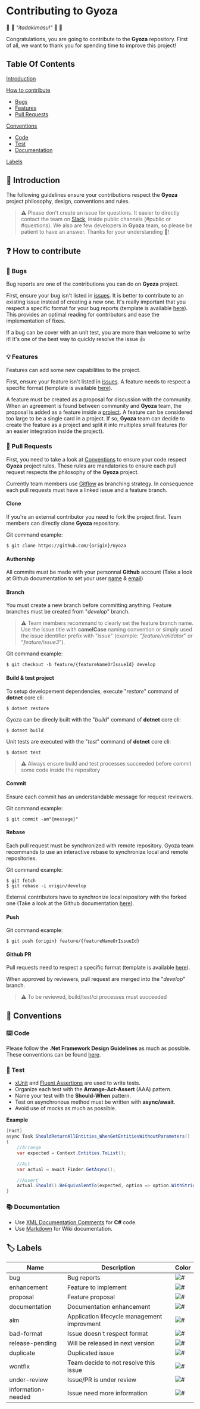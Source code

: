 # Contributing to Gyoza
🥢 🥟 *"itadakimasu!"* 🥟 🥢

Congratulations, you are going to contribute to the **Gyoza** repository. 
First of all, we want to thank you for spending time to improve this project!

## Table Of Contents
[Introduction](#introduction)

[How to contribute](#how-to-contribute)
  * [Bugs](#bugs)
  * [Features](#features)
  * [Pull Requests](#pull-requests)

[Conventions](#conventions)
  * [Code](#code)
  * [Test](#test)
  * [Documentation](#documentation)

[Labels](#labels)

## <a id="introduction"></a>🏁 Introduction
The following guidelines ensure your contributions respect the **Gyoza** project philosophy, design, conventions and rules.

> ⚠️ Please don't create an issue for questions. It easier to directly contact the team on [Slack](https://gyoza-team.slack.com), inside public channels (#public or #questions). We also are few developers in **Gyoza** team, so please be patient to have an answer. Thanks for your understanding 🙏!

## <a id="how-to-contribute"></a>❓ How to contribute

### <a id="bugs"></a>🐛 Bugs
Bug reports are one of the contributions you can do on **Gyoza** project. 

First, ensure your bug isn't listed in [issues](https://github.com/Vtek/Gyoza/issues). It is better to contribute to an existing issue instead of creating a new one. It's really important that you respect a specific format for your bug reports (template is available [here](https://raw.githubusercontent.com/Vtek/Gyoza/develop/contributing/bug.md)). This provides an optimal reading for contributors and ease the implementation of fixes.

If a bug can be cover with an unit test, you are more than welcome to write it! It's one of the best way to quickly resolve the issue 👍

### <a id="features"></a>💡 Features
Features can add some new capabilities to the project. 

First, ensure your feature isn't listed in [issues](https://github.com/Vtek/Gyoza/issues). A feature needs to respect a specific format (template is available [here](https://raw.githubusercontent.com/Vtek/Gyoza/develop/contributing/feature.md)).

A feature must be created as a proposal for discussion with the community. When an agreement is found between community and **Gyoza** team, the proposal is added as a feature inside a [project](https://github.com/Vtek/Gyoza/projects). A feature can be considered too large to be a single card in a project. If so, **Gyoza** team can decide to create the feature as a project and split it into multiples small features (for an easier integration inside the project).

### <a id="pull-requests"></a>🎁 Pull Requests
First, you need to take a look at [Conventions](#conventions) to ensure your code respect **Gyoza** project rules. These rules are mandatories to ensure each pull request respects the philosophy of the **Gyoza** project.

Currently team members use [Gitflow](http://nvie.com/posts/a-successful-git-branching-model/) as branching strategy. In consequence each pull requests must have a linked issue and a feature branch.

#### Clone
If you're an external contributor you need to fork the project first. Team members can directly clone **Gyoza** repository.

Git command example:
```
$ git clone https://github.com/{origin}/Gyoza
```

#### Authorship
All commits must be made with your personnal **Github** account (Take a look at Github documentation to set your user [name](https://help.github.com/articles/setting-your-username-in-git/) & [email](https://help.github.com/articles/setting-your-email-in-git/))

#### Branch
You must create a new branch before committing anything. Feature branches must be created from "*develop*" branch.

> ⚠️ Team members recommand to clearly set the feature branch name. Use the issue title with **camelCase** naming convention or simply used the issue identifier prefix with "*issue*" (example: "*feature/validator*" or "*feature/issue3*").

Git command example:
```
$ git checkout -b feature/{featureNameOrIssueId} develop
```

#### Build & test project
To setup developement dependencies, execute "*restore*" command of **dotnet** core cli:
```
$ dotnet restore
```

Gyoza can be direcly built with the "*build*" command of **dotnet** core cli:
```
$ dotnet build
```

Unit tests are executed with the "*test*" command of **dotnet** core cli:
```
$ dotnet test
```

> ⚠️ Always ensure build and test processes succeeded before commit some code inside the repository

#### Commit
Ensure each commit has an understandable message for request reviewers.

Git command example:
```
$ git commit -am"{message}"
```

#### Rebase
Each pull request must be synchronized with remote repository. Gyoza team recommands to use an interactive rebase to synchronize local and remote repositories.

Git command example:
```
$ git fetch
$ git rebase -i origin/develop
```

External contributors have to synchronize local repository with the forked one (Take a look at the Github documentation [here](https://help.github.com/articles/syncing-a-fork/)).

#### Push
Git command example:
```
$ git push {origin} feature/{featureNameOrIssueId}
```

#### Github PR
Pull requests need to respect a specific format (template is available [here](https://raw.githubusercontent.com/Vtek/Gyoza/develop/contributing/pr.md)).

When approved by reviewers, pull request are merged into the "*develop*" branch.

> ⚠️ To be reviewed, build/test/ci processes must succeeded

## <a id="conventions"></a>🤝 Conventions

### <a id="code"></a>⌨️ Code
Please follow the **.Net Framework Design Guidelines** as much as possible. These conventions can be found [here](https://docs.microsoft.com/en-us/dotnet/standard/design-guidelines/).

### <a id="test"></a>🔬 Test
- [xUnit](https://xunit.github.io/) and [Fluent Assertions](http://fluentassertions.com/) are used to write tests.
- Organize each test with the **Arrange-Act-Assert** (AAA) pattern.
- Name your test with the **Should-When** pattern.
- Test on asynchronous method must be written with **async/await**.
- Avoid use of mocks as much as possible.

**Example**
```csharp
[Fact]
async Task ShouldReturnAllEntities_WhenGetEntitiesWithoutParameters()
{
    //Arrange
    var expected = Context.Entities.ToList();

    //Act
    var actual = await Finder.GetAsync();

    //Assert
    actual.Should().BeEquivalentTo(expected, option => option.WithStrictOrdering());
}
``` 

### <a id="documentation"></a>📚 Documentation
- Use [XML Documentation Comments](https://docs.microsoft.com/en-us/dotnet/csharp/programming-guide/xmldoc/xml-documentation-comments) for **C#** code.
- Use [Markdown](https://github.com/adam-p/markdown-here/wiki/Markdown-Cheatsheet) for Wiki documentation.

## <a id="labels"></a>🏷️ Labels
| Name | Description | Color |
| --- | --- | --- |
| bug | Bug reports | ![#](https://placehold.it/15/e74c3c/000000?text=+) |
| enhancement | Feature to implement | ![#](https://placehold.it/15/3498db/000000?text=+) |
| proposal | Feature proposal | ![#](https://placehold.it/15/1abc9c/000000?text=+) |
| documentation | Documentation enhancement | ![#](https://placehold.it/15/ecf0f1/000000?text=+) |
| alm | Application lifecycle management improvment | ![#](https://placehold.it/15/e67e22/000000?text=+) |
| bad-format | Issue doesn't respect format | ![#](https://placehold.it/15/34495e/000000?text=+) |
| release-pending | Will be released in next version | ![#](https://placehold.it/15/2ecc71/000000?text=+) |
| duplicate | Duplicated issue | ![#](https://placehold.it/15/f1c40f/000000?text=+) |
| wontfix | Team decide to not resolve this issue | ![#](https://placehold.it/15/95a5a6/000000?text=+) |
| under-review | Issue/PR is under review | ![#](https://placehold.it/15/FFFFFF/000000?text=+) |
| information-needed | Issue need more information | ![#](https://placehold.it/15/9b59b6/000000?text=+) |
